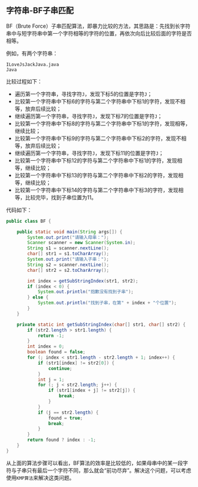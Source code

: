 ## 字符串-BF子串匹配

BF（Brute Force）子串匹配算法，即暴力比较的方法，其思路是：先找到长字符串中与短字符串中第一个字符相等的字符的位置，再依次向后比较后面的字符是否相等。

例如，有两个字符串：
```text
ILoveJsJackJava.java
Java
```

比较过程如下：
* 遍历第一个字符串，寻找字符`J`，发现下标5的位置是字符`J`；
* 比较第一个字符串中下标6的字符与第二个字符串中下标1的字符，发现不相等，放弃后续比较；
* 继续遍历第一个字符串，寻找字符`J`，发现下标7的位置是字符`J`；
* 比较第一个字符串中下标8的字符与第二个字符串中下标1的字符，发现相等，继续比较；
* 比较第一个字符串中下标9的字符与第二个字符串中下标2的字符，发现不相等，放弃后续比较；
* 继续遍历第一个字符串，寻找字符`J`，发现下标11的位置是字符`J`；
* 比较第一个字符串中下标12的字符与第二个字符串中下标1的字符，发现相等，继续比较；
* 比较第一个字符串中下标13的字符与第二个字符串中下标2的字符，发现相等，继续比较；
* 比较第一个字符串中下标14的字符与第二个字符串中下标3的字符，发现相等，比较完毕，找到子串位置为11。

代码如下：
```java
public class BF {

    public static void main(String args[]) {
        System.out.print("请输入母串：");
        Scanner scanner = new Scanner(System.in);
        String s1 = scanner.nextLine();
        char[] str1 = s1.toCharArray();
        System.out.print("请输入子串：");
        String s2 = scanner.nextLine();
        char[] str2 = s2.toCharArray();

        int index = getSubStringIndex(str1, str2);
        if (index < 0) {
            System.out.println("抱歉没有找到子串");
        } else {
            System.out.println("找到子串，在第" + index + "个位置");
        }
    }

    private static int getSubStringIndex(char[] str1, char[] str2) {
        if (str2.length > str1.length) {
            return -1;
        }
        int index = 0;
        boolean found = false;
        for (; index < str1.length - str2.length + 1; index++) {
            if (str1[index] != str2[0]) {
                continue;
            }
            int j = 1;
            for (; j < str2.length; j++) {
                if (str1[index + j] != str2[j]) {
                    break;
                }
            }
            if (j == str2.length) {
                found = true;
                break;
            }
        }
        return found ? index : -1;
    }
}
```

从上面的算法步骤可以看出，BF算法的效率是比较低的，如果母串中的某一段字符与子串只有最后一个字符不同，那么就会“前功尽弃”。解决这个问题，可以考虑使用`KMP算法`来解决这类问题。

